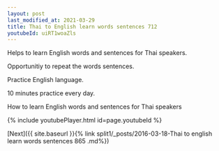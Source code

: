 ```yaml
---
layout: post
last_modified_at: 2021-03-29
title: Thai to English learn words sentences 712 
youtubeId: uiRT1woaZls
---
```

 
 
Helps to learn English words and sentences for Thai speakers.

Opportunitiy to repeat the words sentences. 

Practice English language. 
 
10 minutes practice every day. 
 
How to learn English words and sentences for Thai speakers 
 
{% include youtubePlayer.html id=page.youtubeId %}
 
 
[Next]({{ site.baseurl }}{% link  split1/_posts/2016-03-18-Thai to english learn words sentences 865 .md%})
 
